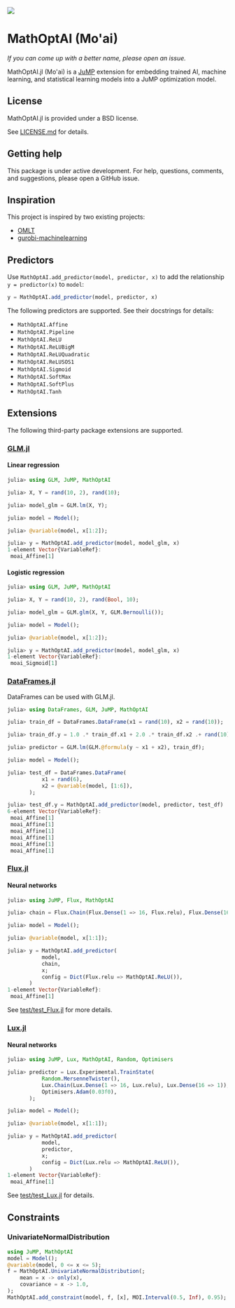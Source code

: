 ![](https://upload.wikimedia.org/wikipedia/commons/2/22/Standing_Moai_at_Ahu_Tongariki%2C_Easter_Island%2C_Pacific_Ocean.jpg)

# MathOptAI (Mo'ai)

_If you can come up with a better name, please open an issue._

MathOptAI.jl (Mo'ai) is a [JuMP](https://jump.dev) extension for embedding
trained AI, machine learning, and statistical learning models into a JuMP
optimization model.

## License

MathOptAI.jl is provided under a BSD license.

See [LICENSE.md](LICENSE.md) for details.

## Getting help

This package is under active development. For help, questions, comments, and
suggestions, please open a GitHub issue.

## Inspiration

This project is inspired by two existing projects:

 * [OMLT](https://github.com/cog-imperial/OMLT)
 * [gurobi-machinelearning](https://github.com/Gurobi/gurobi-machinelearning)

## Predictors

Use `MathOptAI.add_predictor(model, predictor, x)` to add the relationship
`y = predictor(x)` to `model`:

```julia
y = MathOptAI.add_predictor(model, predictor, x)
```

The following predictors are supported. See their docstrings for details:

 * `MathOptAI.Affine`
 * `MathOptAI.Pipeline`
 * `MathOptAI.ReLU`
 * `MathOptAI.ReLUBigM`
 * `MathOptAI.ReLUQuadratic`
 * `MathOptAI.ReLUSOS1`
 * `MathOptAI.Sigmoid`
 * `MathOptAI.SoftMax`
 * `MathOptAI.SoftPlus`
 * `MathOptAI.Tanh`

## Extensions

The following third-party package extensions are supported.

### [GLM.jl](https://github.com/JuliaStats/GLM.jl)

#### Linear regression

```julia
julia> using GLM, JuMP, MathOptAI

julia> X, Y = rand(10, 2), rand(10);

julia> model_glm = GLM.lm(X, Y);

julia> model = Model();

julia> @variable(model, x[1:2]);

julia> y = MathOptAI.add_predictor(model, model_glm, x)
1-element Vector{VariableRef}:
 moai_Affine[1]
```

#### Logistic regression

```julia
julia> using GLM, JuMP, MathOptAI

julia> X, Y = rand(10, 2), rand(Bool, 10);

julia> model_glm = GLM.glm(X, Y, GLM.Bernoulli());

julia> model = Model();

julia> @variable(model, x[1:2]);

julia> y = MathOptAI.add_predictor(model, model_glm, x)
1-element Vector{VariableRef}:
 moai_Sigmoid[1]
```

### [DataFrames.jl](https://github.com/JuliaData/DataFrames.jl)

DataFrames can be used with GLM.jl.

```julia
julia> using DataFrames, GLM, JuMP, MathOptAI

julia> train_df = DataFrames.DataFrame(x1 = rand(10), x2 = rand(10));

julia> train_df.y = 1.0 .* train_df.x1 + 2.0 .* train_df.x2 .+ rand(10);

julia> predictor = GLM.lm(GLM.@formula(y ~ x1 + x2), train_df);

julia> model = Model();

julia> test_df = DataFrames.DataFrame(
           x1 = rand(6),
           x2 = @variable(model, [1:6]),
       );

julia> test_df.y = MathOptAI.add_predictor(model, predictor, test_df)
6-element Vector{VariableRef}:
 moai_Affine[1]
 moai_Affine[1]
 moai_Affine[1]
 moai_Affine[1]
 moai_Affine[1]
 moai_Affine[1]
```

### [Flux.jl](https://github.com/FluxML/Flux.jl)

#### Neural networks

```julia
julia> using JuMP, Flux, MathOptAI

julia> chain = Flux.Chain(Flux.Dense(1 => 16, Flux.relu), Flux.Dense(16 => 1));

julia> model = Model();

julia> @variable(model, x[1:1]);

julia> y = MathOptAI.add_predictor(
           model,
           chain,
           x;
           config = Dict(Flux.relu => MathOptAI.ReLU()),
       )
1-element Vector{VariableRef}:
 moai_Affine[1]
```

See [test/test_Flux.jl](test/test_Flux.jl) for more details.


### [Lux.jl](https://github.com/LuxDL/Lux.jl)

#### Neural networks

```julia
julia> using JuMP, Lux, MathOptAI, Random, Optimisers

julia> predictor = Lux.Experimental.TrainState(
           Random.MersenneTwister(),
           Lux.Chain(Lux.Dense(1 => 16, Lux.relu), Lux.Dense(16 => 1)),
           Optimisers.Adam(0.03f0),
       );

julia> model = Model();

julia> @variable(model, x[1:1]);

julia> y = MathOptAI.add_predictor(
           model,
           predictor,
           x;
           config = Dict(Lux.relu => MathOptAI.ReLU()),
       )
1-element Vector{VariableRef}:
 moai_Affine[1]
```

See [test/test_Lux.jl](test/test_Lux.jl) for details.

## Constraints

### UnivariateNormalDistribution

```julia
using JuMP, MathOptAI
model = Model();
@variable(model, 0 <= x <= 5);
f = MathOptAI.UnivariateNormalDistribution(;
    mean = x -> only(x),
    covariance = x -> 1.0,
);
MathOptAI.add_constraint(model, f, [x], MOI.Interval(0.5, Inf), 0.95);
```
